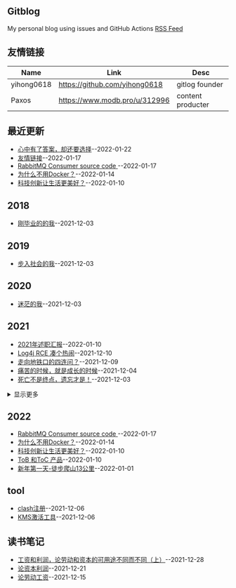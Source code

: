 ## Gitblog
My personal blog using issues and GitHub Actions
[RSS Feed](https://raw.githubusercontent.com/zfy68/gitblog/master/feed.xml)
## 友情链接
| Name | Link | Desc | 
 | ---- | ---- | ---- |
| yihong0618 | https://github.com/yihong0618 | gitlog founder |
| Paxos | https://www.modb.pro/u/312996 | content producter |
## 最近更新
- [心中有了答案，却还要选择](https://github.com/zfy68/gitblog/issues/25)--2022-01-22
- [友情链接](https://github.com/zfy68/gitblog/issues/24)--2022-01-17
- [RabbitMQ Consumer source code ](https://github.com/zfy68/gitblog/issues/23)--2022-01-17
- [为什么不用Docker？](https://github.com/zfy68/gitblog/issues/22)--2022-01-14
- [科技创新让生活更美好？](https://github.com/zfy68/gitblog/issues/21)--2022-01-10
## 2018
- [刚毕业的的我](https://github.com/zfy68/gitblog/issues/4)--2021-12-03
## 2019
- [步入社会的我](https://github.com/zfy68/gitblog/issues/5)--2021-12-03
## 2020
- [迷茫的我](https://github.com/zfy68/gitblog/issues/6)--2021-12-03
## 2021
- [2021年述职汇报](https://github.com/zfy68/gitblog/issues/20)--2022-01-10
- [Log4j RCE 凑个热闹](https://github.com/zfy68/gitblog/issues/11)--2021-12-10
- [走向地铁口的四连问？](https://github.com/zfy68/gitblog/issues/10)--2021-12-09
- [痛苦的时候，就是成长的时候](https://github.com/zfy68/gitblog/issues/7)--2021-12-04
- [死亡不是终点，遗忘才是！](https://github.com/zfy68/gitblog/issues/3)--2021-12-03
<details><summary>显示更多</summary>

- [初来乍到](https://github.com/zfy68/gitblog/issues/2)--2021-12-03
</details>

## 2022
- [RabbitMQ Consumer source code ](https://github.com/zfy68/gitblog/issues/23)--2022-01-17
- [为什么不用Docker？](https://github.com/zfy68/gitblog/issues/22)--2022-01-14
- [科技创新让生活更美好？](https://github.com/zfy68/gitblog/issues/21)--2022-01-10
- [ToB 和ToC 产品](https://github.com/zfy68/gitblog/issues/19)--2022-01-10
- [新年第一天-徒步爬山13公里](https://github.com/zfy68/gitblog/issues/18)--2022-01-01
## tool
- [clash注册](https://github.com/zfy68/gitblog/issues/9)--2021-12-06
- [KMS激活工具](https://github.com/zfy68/gitblog/issues/8)--2021-12-06
## 读书笔记
- [工资和利润，论劳动和资本的可用途不同而不同（上）](https://github.com/zfy68/gitblog/issues/17)--2021-12-28
- [论资本利润](https://github.com/zfy68/gitblog/issues/13)--2021-12-21
- [论劳动工资](https://github.com/zfy68/gitblog/issues/12)--2021-12-15

